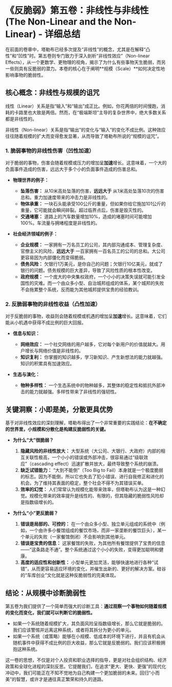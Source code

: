 # 《反脆弱》第五卷：非线性与非线性 (The Non-Linear and the Non-Linear) - 详细总结 

在前面的卷章中，塔勒布已经多次提及“非线性”的概念，尤其是在解释“凸性”和“凹性”时。第五卷则专门致力于深入剖析“非线性效应”（Non-linear Effects），从一个更数学、更物理的视角，揭示了为什么有些事物天生脆弱，而另一些则具有反脆弱的潜力。本卷的核心在于阐明**规模（Scale）**如何决定性地影响事物的脆弱性。 

## 核心概念：非线性与规模的诅咒 

线性（Linear）关系是指“输入”和“输出”成正比。例如，你花两倍的时间慢跑，消耗的卡路里也大致是两倍。然而，在“极端斯坦”主导的复杂世界中，绝大多数关系都是非线性的。

非线性（Non-linear）关系是指“输出”的变化与“输入”的变化不成比例。这种效应往往随着规模的扩大而变得愈发显著，从而导致了塔勒布所说的“规模的诅咒”。

### 1. **脆弱事物的非线性伤害（凹性加速）** 

对于脆弱的事物，伤害会随着规模或压力的增加呈**加速**增长。这意味着，一个大的负面事件造成的伤害，远远大于多个小的负面事件造成的伤害总和。

* **物理世界的例子：**
  * **坠落伤害：** 从10米高处坠落的伤害，**远远大于** 从1米高处坠落10次的伤害总和。重力加速度带来的冲击力是非线性的。 
  * **物体承重：** 一块石头能承受100公斤的重量，但如果你给它施加101公斤的重量，它可能就会瞬间碎裂。超过临界点后，伤害是毁灭性的。
  * **交通堵塞：** 道路上的汽车数量增加10%，造成的堵塞时间可能增加100%。车流量与拥堵程度是非线性的。 

* **社会经济领域的例子：**
  * **企业规模：** 一家拥有一万名员工的公司，其内部沟通成本、管理复杂度、官僚主义的风险，**远远大于** 一百家拥有一百名员工的公司的总和。大公司更容易因为内部僵化而变得脆弱。
  * **债务风险：** 欠银行1万美元，是你自己的问题；欠银行10亿美元，就成了银行的问题。债务规模的巨大差异，导致了风险性质的根本性改变。
  * **政府规模：** 一个庞大的中央集权政府，一个小小的决策失误就可能引发全国性的灾难。而一个由众多小型、自治城邦组成的体系，某个城邦的失败不会拖累整个系统，反而能为其他城邦提供宝贵的经验教训。

### 2. **反脆弱事物的非线性收益（凸性加速）** 

对于反脆弱的事物，收益则会随着规模或机遇的增加呈**加速**增长。这意味着，它们能从小机遇中获得不成比例的巨大回报。

* **信息与知识：**
  * **网络效应：** 一个社交网络的用户越多，它对每个新用户的价值就越大。用户增长与网络价值是非线性的。
  * **知识复利：** 你掌握的知识越多，学习新知识、产生新想法的能力就越强。知识的积累具有加速效应。

* **生态与演化：**
  * **物种多样性：** 一个生态系统中的物种越多，其整体的稳定性和抵抗外部冲击的能力就越强。多样性带来了非线性的强韧性。

## 关键洞察：小即是美，分散更具优势 

基于对非线性效应的深刻理解，塔勒布得出了一个非常重要的实践结论：**在不确定的世界里，小规模和分散化是构建反脆弱性的关键。**

* **为什么“大”很脆弱？**
  1. **隐藏风险的非线性放大：** 大型系统（大公司、大银行、大政府）内部的相互关联性极高，一个小小的错误或外部冲击，很容易通过“级联效应”（cascading effect）迅速扩散并放大，最终导致整个系统的崩溃。
  2. **缺乏试错能力：** “大到不能倒”（Too Big to Fail）本身就是一个极度脆弱的标志。因为不能倒，所以它也失去了犯小错误、进行自我修正和进化的机会。为了维持其表面的稳定，整个社会不得不为其错误买单。
  3. **效率的幻觉：** 人们常常认为规模化能带来效率，但塔勒布认为这是一种幻觉。规模化带来的效率提升是线性的、有限的，但其隐藏的脆弱性风险却是指数级增长的。

* **为什么“小”更反脆弱？**
  1. **错误是局部的、可控的：** 在一个由众多小型、独立单元组成的系统中（例如，一个由许多小餐馆组成的餐饮市场，而非一家垄断的餐饮巨头），某一个单元的失败（一家餐馆倒闭）不会影响到其他单元。
  2. **错误是宝贵的信息：** 这家餐馆的失败，为其他所有餐馆提供了宝贵的信息——“这条路走不通”。整个系统通过这个小小的失败，变得更加聪明和健康。
  3. **高度的适应性和创新性：** 小型单元更加灵活，能够快速地进行各种“试错”，从而更容易适应环境的变化，并催生出新的、更好的解决方案。硅谷的“车库创业”文化就是这种反脆弱性的完美体现。

## 结论：从规模中诊断脆弱性 

第五卷为我们提供了一个简单而强大的诊断工具：**通过观察一个事物如何随着规模的变化而变化，我们就可以判断它的脆弱性。**

* 如果一个系统随着规模扩大，其负面风险呈指数级增长，那么它就是脆弱的。我们应该警惕并远离这种系统，或者将其拆分为更小的单元。
* 如果一个系统（或策略）能够在小规模、低成本的环境下进行，并且有机会从随机事件中获得不成比例的巨大收益，那么它就是反脆弱的。我们应该积极拥抱这种系统。

这一卷的思想，不仅是对个人投资和职业选择的指导，更是对社会组织结构、经济政策和全球化进程的深刻反思。它提醒我们，在追求“更大、更快、更强”的现代化冲动中，我们可能正在不知不觉地为自己构建一个更加脆弱的未来。回归“小而美”的智慧，或许才是通往真正繁荣和持久的道路。
